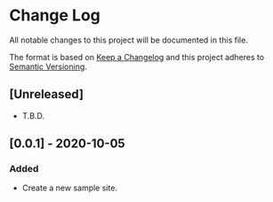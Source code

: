 # Change Log
All notable changes to this project will be documented in this file.

The format is based on [Keep a Changelog](https://keepachangelog.com/ja/1.0.0/)
and this project adheres to [Semantic Versioning](https://semver.org).

## [Unreleased]
- T.B.D.

## [0.0.1] - 2020-10-05
### Added
- Create a new sample site.
